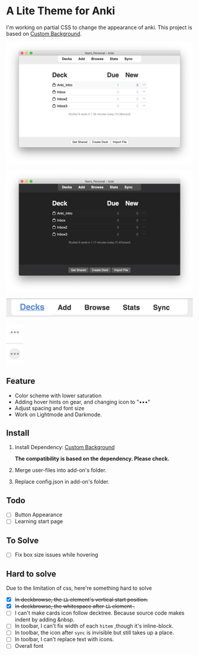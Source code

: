 # A Lite Theme for Anki

I'm working on partial CSS to change the appearance of anki. This project is based on [Custom Background](https://github.com/AnKingMed/Custom-background-image-and-gear-icon).

![light](media/light.png)

![dark](media/dark.png)

![bar](media/bar.png)

![hints](media/hints.png)

## Feature

- Color scheme with lower saturation
- Adding hover hints on gear, and changing icon to "•••"
- Adjust spacing and font size
- Work on Lightmode and Darkmode.

## Install

1. Install Dependency: [Custom Background](https://github.com/AnKingMed/Custom-background-image-and-gear-icon)

   **The compatibility is based on the dependency. Please check.**

2. Merge user-files into add-on's folder.

3. Replace config.json in add-on's folder.

## Todo

- [ ] Button Appearance
- [ ] Learning start page

## To Solve

- [ ] Fix box size issues while hovering

## Hard to solve

Due to the limitation of css, here're something hard to solve

- [x] ~~In deckbrowse, the `th` element's vertical start position.~~
- [x] ~~In deckbrowse, the whitespace after `th` element .~~
- [ ] I can't make cards icon follow decktree. Because source code makes indent by adding &nbsp.
- [ ] In toolbar, I can't fix width of each `hitem` ,though it's inline-block.
- [ ] In toolbar, the icon after `sync` is invisible but still takes up a place.
- [ ] In toolbar, I can't replace text with icons.
- [ ] Overall font